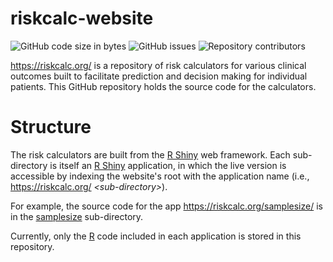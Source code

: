 # riskcalc-website

![GitHub code size in bytes](https://img.shields.io/github/languages/code-size/ClevelandClinicQHS/riskcalc-website)
![GitHub issues](https://img.shields.io/github/issues/ClevelandClinicQHS/riskcalc-website)
![Repository contributors](https://img.shields.io/github/contributors/ClevelandClinicQHS/riskcalc-website.svg)

https://riskcalc.org/ is a repository of risk calculators for various clinical outcomes built to facilitate prediction and decision making for individual patients. This GitHub repository holds the source code for the calculators.

# Structure

The risk calculators are built from the [R Shiny](https://shiny.posit.co/) web framework. Each sub-directory is itself an [R Shiny](https://shiny.posit.co/) application, in which the live version is accessible by indexing the website's root with the application name (i.e., https://riskcalc.org/ _\<sub-directory\>_).

For example, the source code for the app https://riskcalc.org/samplesize/ is in the [samplesize](https://github.com/ClevelandClinicQHS/riskcalc-website/tree/main/samplesize) sub-directory.

Currently, only the [R](https://www.r-project.org/) code included in each application is stored in this repository.